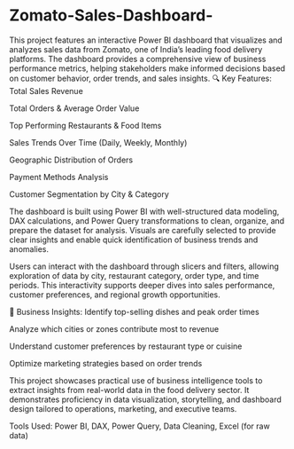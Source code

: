 # Zomato-Sales-Dashboard-
This project features an interactive Power BI dashboard that visualizes and analyzes sales data from Zomato, one of India’s leading food delivery platforms. The dashboard provides a comprehensive view of business performance metrics, helping stakeholders make informed decisions based on customer behavior, order trends, and sales insights.
🔍 Key Features:
Total Sales Revenue

Total Orders & Average Order Value

Top Performing Restaurants & Food Items

Sales Trends Over Time (Daily, Weekly, Monthly)

Geographic Distribution of Orders

Payment Methods Analysis

Customer Segmentation by City & Category

The dashboard is built using Power BI with well-structured data modeling, DAX calculations, and Power Query transformations to clean, organize, and prepare the dataset for analysis. Visuals are carefully selected to provide clear insights and enable quick identification of business trends and anomalies.

Users can interact with the dashboard through slicers and filters, allowing exploration of data by city, restaurant category, order type, and time periods. This interactivity supports deeper dives into sales performance, customer preferences, and regional growth opportunities.

🎯 Business Insights:
Identify top-selling dishes and peak order times

Analyze which cities or zones contribute most to revenue

Understand customer preferences by restaurant type or cuisine

Optimize marketing strategies based on order trends

This project showcases practical use of business intelligence tools to extract insights from real-world data in the food delivery sector. It demonstrates proficiency in data visualization, storytelling, and dashboard design tailored to operations, marketing, and executive teams.

Tools Used:
Power BI, DAX, Power Query, Data Cleaning, Excel (for raw data)
